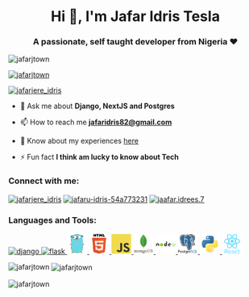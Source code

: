 <h1 align="center">Hi 👋, I'm Jafar Idris Tesla</h1>
<h3 align="center">A passionate, self taught developer from Nigeria ❤</h3>

<p align="left"> <img src="https://komarev.com/ghpvc/?username=jafarjtown&label=Profile%20views&color=0e75b6&style=flat" alt="jafarjtown" /> </p>

<p align="left"> <a href="https://github.com/ryo-ma/github-profile-trophy"><img src="https://github-profile-trophy.vercel.app/?username=jafarjtown" alt="jafarjtown" /></a> </p>

<p align="left"> <a href="https://twitter.com/jafarjere_idris" target="blank"><img src="https://img.shields.io/twitter/follow/jafarjere_idris?logo=twitter&style=for-the-badge" alt="jafarjere_idris" /></a> </p>


- 💬 Ask me about **Django, NextJS and Postgres**

- 📫 How to reach me **jafaridris82@gmail.com**

- 📄 Know about my experiences [here](https://jafaruidris.pythonanywhere.com/)

- ⚡ Fun fact **I think am lucky to know about Tech**

<h3 align="left">Connect with me:</h3>
<p align="left">
<a href="https://twitter.com/jafarjere_idris" target="blank"><img align="center" src="https://raw.githubusercontent.com/rahuldkjain/github-profile-readme-generator/master/src/images/icons/Social/twitter.svg" alt="jafarjere_idris" height="30" width="40" /></a>
<a href="https://linkedin.com/in/jafaru-idris-54a773231" target="blank"><img align="center" src="https://raw.githubusercontent.com/rahuldkjain/github-profile-readme-generator/master/src/images/icons/Social/linked-in-alt.svg" alt="jafaru-idris-54a773231" height="30" width="40" /></a>
<a href="https://fb.com/jaafar.idrees.7" target="blank"><img align="center" src="https://raw.githubusercontent.com/rahuldkjain/github-profile-readme-generator/master/src/images/icons/Social/facebook.svg" alt="jaafar.idrees.7" height="30" width="40" /></a>
</p>

<h3 align="left">Languages and Tools:</h3>
<p align="left">   <a href="https://www.djangoproject.com/" target="_blank" rel="noreferrer"> <img src="https://cdn.worldvectorlogo.com/logos/django.svg" alt="django" width="40" height="40"/> </a> <a href="https://flask.palletsprojects.com/" target="_blank" rel="noreferrer"> <img src="https://www.vectorlogo.zone/logos/pocoo_flask/pocoo_flask-icon.svg" alt="flask" width="40" height="40"/> </a> <a href="https://golang.org" target="_blank" rel="noreferrer"> <img src="https://raw.githubusercontent.com/devicons/devicon/master/icons/go/go-original.svg" alt="go" width="40" height="40"/> </a> <a href="https://www.w3.org/html/" target="_blank" rel="noreferrer"> <img src="https://raw.githubusercontent.com/devicons/devicon/master/icons/html5/html5-original-wordmark.svg" alt="html5" width="40" height="40"/> </a> <a href="https://developer.mozilla.org/en-US/docs/Web/JavaScript" target="_blank" rel="noreferrer"> <img src="https://raw.githubusercontent.com/devicons/devicon/master/icons/javascript/javascript-original.svg" alt="javascript" width="40" height="40"/> </a> <a href="https://www.mongodb.com/" target="_blank" rel="noreferrer"> <img src="https://raw.githubusercontent.com/devicons/devicon/master/icons/mongodb/mongodb-original-wordmark.svg" alt="mongodb" width="40" height="40"/> </a> <a href="https://nodejs.org" target="_blank" rel="noreferrer"> <img src="https://raw.githubusercontent.com/devicons/devicon/master/icons/nodejs/nodejs-original-wordmark.svg" alt="nodejs" width="40" height="40"/> </a> <a href="https://www.postgresql.org" target="_blank" rel="noreferrer"> <img src="https://raw.githubusercontent.com/devicons/devicon/master/icons/postgresql/postgresql-original-wordmark.svg" alt="postgresql" width="40" height="40"/> </a> <a href="https://www.python.org" target="_blank" rel="noreferrer"> <img src="https://raw.githubusercontent.com/devicons/devicon/master/icons/python/python-original.svg" alt="python" width="40" height="40"/> </a> <a href="https://reactjs.org/" target="_blank" rel="noreferrer"> <img src="https://raw.githubusercontent.com/devicons/devicon/master/icons/react/react-original-wordmark.svg" alt="react" width="40" height="40"/> </a>    </p>

<p><img align="left" src="https://github-readme-stats.vercel.app/api/top-langs?username=jafarjtown&show_icons=true&locale=en&layout=compact" alt="jafarjtown" /></p>

<p>&nbsp;<img align="center" src="https://github-readme-stats.vercel.app/api?username=jafarjtown&show_icons=true&locale=en" alt="jafarjtown" /></p>

<p><img align="center" src="https://github-readme-streak-stats.herokuapp.com/?user=jafarjtown&" alt="jafarjtown" /></p>
